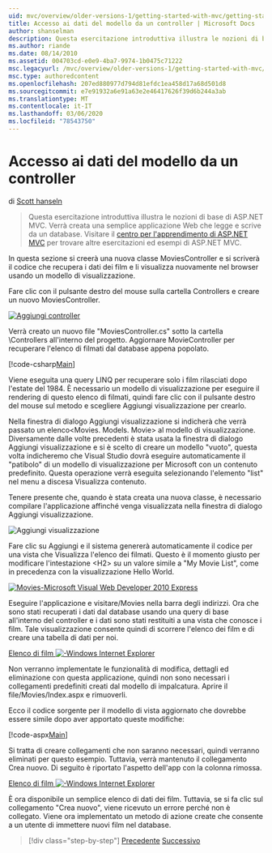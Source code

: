 ```yaml
---
uid: mvc/overview/older-versions-1/getting-started-with-mvc/getting-started-with-mvc-part5
title: Accesso ai dati del modello da un controller | Microsoft Docs
author: shanselman
description: Questa esercitazione introduttiva illustra le nozioni di base di ASP.NET MVC. Creare una semplice applicazione Web che legge e scrive da un database.
ms.author: riande
ms.date: 08/14/2010
ms.assetid: 004703cd-e0e9-4ba7-9974-1b0475c71222
msc.legacyurl: /mvc/overview/older-versions-1/getting-started-with-mvc/getting-started-with-mvc-part5
msc.type: authoredcontent
ms.openlocfilehash: 207ed880977d794d81efdc1ea458d17a68d501d8
ms.sourcegitcommit: e7e91932a6e91a63e2e46417626f39d6b244a3ab
ms.translationtype: MT
ms.contentlocale: it-IT
ms.lasthandoff: 03/06/2020
ms.locfileid: "78543750"
---
```

# <a name="accessing-your-models-data-from-a-controller"></a>Accesso ai dati del modello da un controller

di [Scott hanseln](https://github.com/shanselman)

> Questa esercitazione introduttiva illustra le nozioni di base di ASP.NET MVC. Verrà creata una semplice applicazione Web che legge e scrive da un database. Visitare il [centro per l'apprendimento di ASP.NET MVC](../../../index.md) per trovare altre esercitazioni ed esempi di ASP.NET MVC.

In questa sezione si creerà una nuova classe MoviesController e si scriverà il codice che recupera i dati dei film e li visualizza nuovamente nel browser usando un modello di visualizzazione.

Fare clic con il pulsante destro del mouse sulla cartella Controllers e creare un nuovo MoviesController.

[![Aggiungi controller](getting-started-with-mvc-part5/_static/image2.png)](getting-started-with-mvc-part5/_static/image1.png)

Verrà creato un nuovo file "MoviesController.cs" sotto la cartella \Controllers all'interno del progetto. Aggiornare MovieController per recuperare l'elenco di filmati dal database appena popolato.

[!code-csharp[Main](getting-started-with-mvc-part5/samples/sample1.cs)]

Viene eseguita una query LINQ per recuperare solo i film rilasciati dopo l'estate del 1984. È necessario un modello di visualizzazione per eseguire il rendering di questo elenco di filmati, quindi fare clic con il pulsante destro del mouse sul metodo e scegliere Aggiungi visualizzazione per crearlo.

Nella finestra di dialogo Aggiungi visualizzazione si indicherà che verrà passato un elenco&lt;Movies. Models. Movie&gt; al modello di visualizzazione. Diversamente dalle volte precedenti è stata usata la finestra di dialogo Aggiungi visualizzazione e si è scelto di creare un modello "vuoto", questa volta indicheremo che Visual Studio dovrà eseguire automaticamente il "patibolo" di un modello di visualizzazione per Microsoft con un contenuto predefinito. Questa operazione verrà eseguita selezionando l'elemento "list" nel menu a discesa Visualizza contenuto.

Tenere presente che, quando è stata creata una nuova classe, è necessario compilare l'applicazione affinché venga visualizzata nella finestra di dialogo Aggiungi visualizzazione.

![Aggiungi visualizzazione](getting-started-with-mvc-part5/_static/image3.png)

Fare clic su Aggiungi e il sistema genererà automaticamente il codice per una vista che Visualizza l'elenco dei filmati. Questo è il momento giusto per modificare l'intestazione &lt;H2&gt; su un valore simile a "My Movie List", come in precedenza con la visualizzazione Hello World.

[![Movies-Microsoft Visual Web Developer 2010 Express](getting-started-with-mvc-part5/_static/image5.png)](getting-started-with-mvc-part5/_static/image4.png)

Eseguire l'applicazione e visitare/Movies nella barra degli indirizzi. Ora che sono stati recuperati i dati dal database usando una query di base all'interno del controller e i dati sono stati restituiti a una vista che conosce i film. Tale visualizzazione consente quindi di scorrere l'elenco dei film e di creare una tabella di dati per noi.

[Elenco di film ![-Windows Internet Explorer](getting-started-with-mvc-part5/_static/image7.png)](getting-started-with-mvc-part5/_static/image6.png)

Non verranno implementate le funzionalità di modifica, dettagli ed eliminazione con questa applicazione, quindi non sono necessari i collegamenti predefiniti creati dal modello di impalcatura. Aprire il file/Movies/Index.aspx e rimuoverli.

Ecco il codice sorgente per il modello di vista aggiornato che dovrebbe essere simile dopo aver apportato queste modifiche:

[!code-aspx[Main](getting-started-with-mvc-part5/samples/sample2.aspx)]

Si tratta di creare collegamenti che non saranno necessari, quindi verranno eliminati per questo esempio. Tuttavia, verrà mantenuto il collegamento Crea nuovo. Di seguito è riportato l'aspetto dell'app con la colonna rimossa.

[Elenco di film ![-Windows Internet Explorer](getting-started-with-mvc-part5/_static/image9.png)](getting-started-with-mvc-part5/_static/image8.png)

È ora disponibile un semplice elenco di dati dei film. Tuttavia, se si fa clic sul collegamento "Crea nuovo", viene ricevuto un errore perché non è collegato. Viene ora implementato un metodo di azione create che consente a un utente di immettere nuovi film nel database.

> [!div class="step-by-step"]
> [Precedente](getting-started-with-mvc-part4.md)
> [Successivo](getting-started-with-mvc-part6.md)
